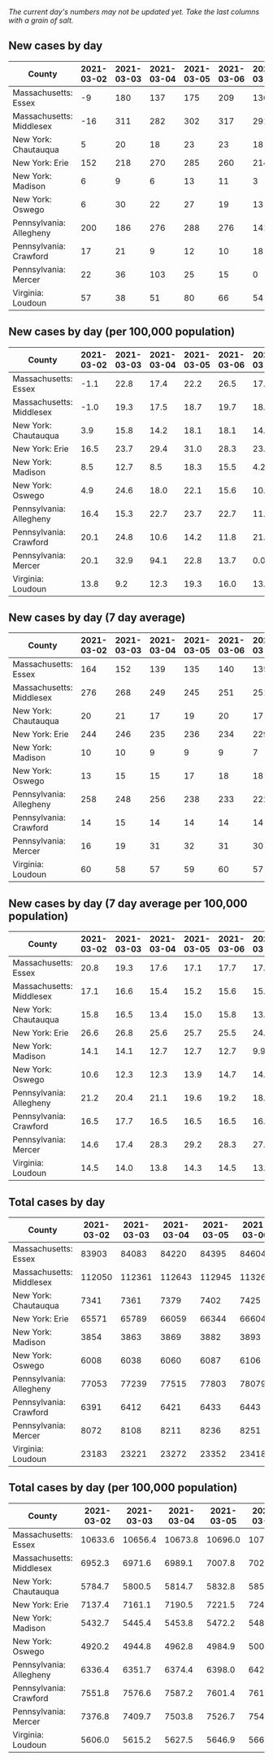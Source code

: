 _The current day's numbers may not be updated yet. Take the last columns with a grain of salt._
## New cases by day

| County | 2021-03-02 | 2021-03-03 | 2021-03-04 | 2021-03-05 | 2021-03-06 | 2021-03-07 | 2021-03-08 |
| --- | --- | --- | --- | --- | --- | --- | --- |
| Massachusetts: Essex | -9 | 180 | 137 | 175 | 209 | 136 |  |
| Massachusetts: Middlesex | -16 | 311 | 282 | 302 | 317 | 291 |  |
| New York: Chautauqua | 5 | 20 | 18 | 23 | 23 | 18 |  |
| New York: Erie | 152 | 218 | 270 | 285 | 260 | 214 |  |
| New York: Madison | 6 | 9 | 6 | 13 | 11 | 3 |  |
| New York: Oswego | 6 | 30 | 22 | 27 | 19 | 13 |  |
| Pennsylvania: Allegheny | 200 | 186 | 276 | 288 | 276 | 141 | 137 |
| Pennsylvania: Crawford | 17 | 21 | 9 | 12 | 10 | 18 | 8 |
| Pennsylvania: Mercer | 22 | 36 | 103 | 25 | 15 | 0 | 11 |
| Virginia: Loudoun | 57 | 38 | 51 | 80 | 66 | 54 | 61 |

## New cases by day (per 100,000 population)

| County | 2021-03-02 | 2021-03-03 | 2021-03-04 | 2021-03-05 | 2021-03-06 | 2021-03-07 | 2021-03-08 |
| --- | --- | --- | --- | --- | --- | --- | --- |
| Massachusetts: Essex | -1.1 | 22.8 | 17.4 | 22.2 | 26.5 | 17.2 |  |
| Massachusetts: Middlesex | -1.0 | 19.3 | 17.5 | 18.7 | 19.7 | 18.1 |  |
| New York: Chautauqua | 3.9 | 15.8 | 14.2 | 18.1 | 18.1 | 14.2 |  |
| New York: Erie | 16.5 | 23.7 | 29.4 | 31.0 | 28.3 | 23.3 |  |
| New York: Madison | 8.5 | 12.7 | 8.5 | 18.3 | 15.5 | 4.2 |  |
| New York: Oswego | 4.9 | 24.6 | 18.0 | 22.1 | 15.6 | 10.6 |  |
| Pennsylvania: Allegheny | 16.4 | 15.3 | 22.7 | 23.7 | 22.7 | 11.6 | 11.3 |
| Pennsylvania: Crawford | 20.1 | 24.8 | 10.6 | 14.2 | 11.8 | 21.3 | 9.5 |
| Pennsylvania: Mercer | 20.1 | 32.9 | 94.1 | 22.8 | 13.7 | 0.0 | 10.1 |
| Virginia: Loudoun | 13.8 | 9.2 | 12.3 | 19.3 | 16.0 | 13.1 | 14.8 |

## New cases by day (7 day average)

| County | 2021-03-02 | 2021-03-03 | 2021-03-04 | 2021-03-05 | 2021-03-06 | 2021-03-07 | 2021-03-08 |
| --- | --- | --- | --- | --- | --- | --- | --- |
| Massachusetts: Essex | 164 | 152 | 139 | 135 | 140 | 135 |  |
| Massachusetts: Middlesex | 276 | 268 | 249 | 245 | 251 | 251 |  |
| New York: Chautauqua | 20 | 21 | 17 | 19 | 20 | 17 |  |
| New York: Erie | 244 | 246 | 235 | 236 | 234 | 229 |  |
| New York: Madison | 10 | 10 | 9 | 9 | 9 | 7 |  |
| New York: Oswego | 13 | 15 | 15 | 17 | 18 | 18 |  |
| Pennsylvania: Allegheny | 258 | 248 | 256 | 238 | 233 | 222 | 215 |
| Pennsylvania: Crawford | 14 | 15 | 14 | 14 | 14 | 14 | 14 |
| Pennsylvania: Mercer | 16 | 19 | 31 | 32 | 31 | 30 | 30 |
| Virginia: Loudoun | 60 | 58 | 57 | 59 | 60 | 57 | 58 |

## New cases by day (7 day average per 100,000 population)

| County | 2021-03-02 | 2021-03-03 | 2021-03-04 | 2021-03-05 | 2021-03-06 | 2021-03-07 | 2021-03-08 |
| --- | --- | --- | --- | --- | --- | --- | --- |
| Massachusetts: Essex | 20.8 | 19.3 | 17.6 | 17.1 | 17.7 | 17.1 |  |
| Massachusetts: Middlesex | 17.1 | 16.6 | 15.4 | 15.2 | 15.6 | 15.6 |  |
| New York: Chautauqua | 15.8 | 16.5 | 13.4 | 15.0 | 15.8 | 13.4 |  |
| New York: Erie | 26.6 | 26.8 | 25.6 | 25.7 | 25.5 | 24.9 |  |
| New York: Madison | 14.1 | 14.1 | 12.7 | 12.7 | 12.7 | 9.9 |  |
| New York: Oswego | 10.6 | 12.3 | 12.3 | 13.9 | 14.7 | 14.7 |  |
| Pennsylvania: Allegheny | 21.2 | 20.4 | 21.1 | 19.6 | 19.2 | 18.3 | 17.7 |
| Pennsylvania: Crawford | 16.5 | 17.7 | 16.5 | 16.5 | 16.5 | 16.5 | 16.5 |
| Pennsylvania: Mercer | 14.6 | 17.4 | 28.3 | 29.2 | 28.3 | 27.4 | 27.4 |
| Virginia: Loudoun | 14.5 | 14.0 | 13.8 | 14.3 | 14.5 | 13.8 | 14.0 |

## Total cases by day

| County | 2021-03-02 | 2021-03-03 | 2021-03-04 | 2021-03-05 | 2021-03-06 | 2021-03-07 | 2021-03-08 |
| --- | --- | --- | --- | --- | --- | --- | --- |
| Massachusetts: Essex | 83903 | 84083 | 84220 | 84395 | 84604 | 84740 |  |
| Massachusetts: Middlesex | 112050 | 112361 | 112643 | 112945 | 113262 | 113553 |  |
| New York: Chautauqua | 7341 | 7361 | 7379 | 7402 | 7425 | 7443 |  |
| New York: Erie | 65571 | 65789 | 66059 | 66344 | 66604 | 66818 |  |
| New York: Madison | 3854 | 3863 | 3869 | 3882 | 3893 | 3896 |  |
| New York: Oswego | 6008 | 6038 | 6060 | 6087 | 6106 | 6119 |  |
| Pennsylvania: Allegheny | 77053 | 77239 | 77515 | 77803 | 78079 | 78220 | 78357 |
| Pennsylvania: Crawford | 6391 | 6412 | 6421 | 6433 | 6443 | 6461 | 6469 |
| Pennsylvania: Mercer | 8072 | 8108 | 8211 | 8236 | 8251 | 8251 | 8262 |
| Virginia: Loudoun | 23183 | 23221 | 23272 | 23352 | 23418 | 23472 | 23533 |

## Total cases by day (per 100,000 population)

| County | 2021-03-02 | 2021-03-03 | 2021-03-04 | 2021-03-05 | 2021-03-06 | 2021-03-07 | 2021-03-08 |
| --- | --- | --- | --- | --- | --- | --- | --- |
| Massachusetts: Essex | 10633.6 | 10656.4 | 10673.8 | 10696.0 | 10722.5 | 10739.7 |  |
| Massachusetts: Middlesex | 6952.3 | 6971.6 | 6989.1 | 7007.8 | 7027.5 | 7045.5 |  |
| New York: Chautauqua | 5784.7 | 5800.5 | 5814.7 | 5832.8 | 5850.9 | 5865.1 |  |
| New York: Erie | 7137.4 | 7161.1 | 7190.5 | 7221.5 | 7249.8 | 7273.1 |  |
| New York: Madison | 5432.7 | 5445.4 | 5453.8 | 5472.2 | 5487.7 | 5491.9 |  |
| New York: Oswego | 4920.2 | 4944.8 | 4962.8 | 4984.9 | 5000.5 | 5011.1 |  |
| Pennsylvania: Allegheny | 6336.4 | 6351.7 | 6374.4 | 6398.0 | 6420.7 | 6432.3 | 6443.6 |
| Pennsylvania: Crawford | 7551.8 | 7576.6 | 7587.2 | 7601.4 | 7613.2 | 7634.5 | 7644.0 |
| Pennsylvania: Mercer | 7376.8 | 7409.7 | 7503.8 | 7526.7 | 7540.4 | 7540.4 | 7550.4 |
| Virginia: Loudoun | 5606.0 | 5615.2 | 5627.5 | 5646.9 | 5662.8 | 5675.9 | 5690.6 |

